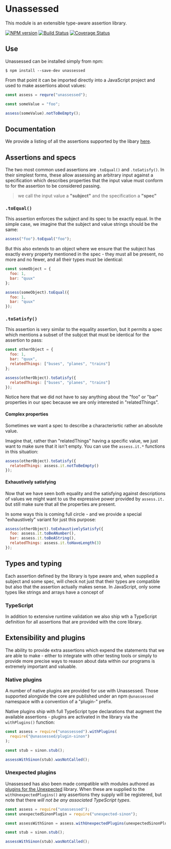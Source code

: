 # Unassessed

This module is an extensible type-aware assertion library.

[![NPM version](https://img.shields.io/npm/v/unassessed.svg)](https://www.npmjs.com/package/unassessed)
[![Build Status](https://img.shields.io/travis/alexjeffburke/unassessed/master.svg)](https://travis-ci.org/alexjeffburke/unassessed)
[![Coverage Status](https://img.shields.io/coveralls/alexjeffburke/unassessed/master.svg)](https://coveralls.io/r/alexjeffburke/unassessed?branch=master)

## Use

Unassessed can be installed simply from npm:

```
$ npm install --save-dev unassessed
```

From that point it can be imported directly into a JavaScript
project and used to make assertions about values:

```js
const assess = requre("unassessed");

const someValue = "foo";

assess(someValue).notToBeEmpty();
```

## Documentation

We provide a listing of all the assertions supported by the libary
[here](https://alexjeffburke.github.io/unassessed/interfaces/_unassessed_d_.unassessed.assertions.html).

## Assertions and specs

The two most common used assertions are `.toEqual()` and `.toSatisfy()`.
In their simplest forms, these allow assessing an arbitrary input against
a specification which describes properties that the input value must conform
to for the assertion to be considered passing.

> we call the input value a **"subject"** and the specification a **"spec"**

### `.toEqual()`

This assertion enforces the subject and its spec to be exactly equal. In the
simple case, we imagine that the subject and value strings should be the same:

```js
assess("foo").toEqual("foo");
```

But this also extends to an object where we ensure that the subject has exactly
every property mentioned in the spec - they must all be present, no more and no
fewer, and all their types must be identical:

```js
const someObject = {
  foo: 1,
  bar: "quux"
};

assess(someObject).toEqual({
  foo: 1,
  bar: "quux"
});
```

### `.toSatisfy()`

This assertion is very similar to the equality assertion, but it permits a
spec which mentions a subset of the subjcet that must be identical for the
assertion to pass:

```js
const otherObject = {
  foo: 1,
  bar: "quux",
  relatedThings: ["buses", "planes", "trains"]
};

assess(otherObject).toSatisfy({
  relatedThings: ["buses", "planes", "trains"]
});
```

Notice here that we did not have to say anything about the "foo" or "bar"
properties in our spec because we are only interested in "relatedThings".

#### Complex properties

Sometimes we want a spec to describe a characterisrtic rather an absolute value.

Imagine that, rather than "relatedThings" having a specific value, we just want to make
sure that it isn't empty. You can use the `assess.it.*` functions in this situation:

```js
assess(otherObject).toSatisfy({
  relatedThings: assess.it.notToBeEmpty()
});
```

#### Exhaustively satisfying

Now that we have seen both equality and the satisfying against descriptions of values
we might want to us the expressive power provided by `assess.it.` but still make sure
that all the properties are present.

In some ways this is coming full circle - and we provide a special "exhaustively"
variant for just this purpose:

```js
assess(otherObject).toExhaustivelySatisfy({
  foo: assess.it.toBeANumber(),
  bar: assess.it.toBeAString(),
  relatedThings: assess.it.toHaveLength(3)
});
```

## Types and typing

Each assertion defined by the library is type aware and, when supplied a
subject and some spec, will check not just that their types are compatible
but also that the assertion actually makes sense. In JavaScript, only some
types like strings and arrays have a concept of

### TypeScript

In addition to extensive runtime validation we also ship wth a TypeScript
definition for all assertions that are provided with the core library.

## Extensibility and plugins

The ability to provide extra assertions which expend the statements
that we are able to make - either to integrate with other testing tools
or simply to provide more precise ways to reason about data within our
programs is extremely important and valuable.

### Native plugins

A number of native plugins are provided for use with Unassessed.
Those supported alongside the core are published under an npm
`@unassessed` namespace with a convention of a "plugin-" prefix.

Native plugins ship with full TypeScript type declarations that
augment the available assertions - plugins are activated in the
library via the `withPlugins()` function:

```js
const assess = require("unassessed").withPlugins(
  require("@unassessed/plugin-sinon")
);

const stub = sinon.stub();

assessWithSinon(stub).wasNotCalled();
```

### Unexpected plugins

Unassessed has also been made compatible with modules authored as
[plugins for the Unexpected](http://unexpected.js.org/plugins/)
library. When these are supplied to the `withUnexpectedPlugins()`
any assertions they supply will be registered, but note that there
_will not be any associated TypeScript types_.

```js
const assess = require("unassessed");
const unexpectedSinonPlugin = require("unexpected-sinon");

const assessWithSinon = assess.withUnexpectedPlugins(unexpectedSinonPlugin);

const stub = sinon.stub();

assessWithSinon(stub).wasNotCalled();
```
